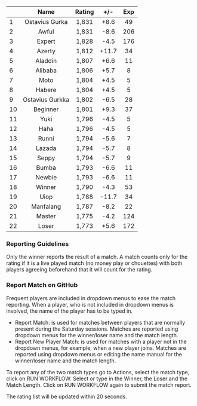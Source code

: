 | |Name|Rating|+/-|Exp|
|-|:--:|:----:|:-:|:-:|
|1|Ostavius Gurka|1,831|+8.6|49|
|2|Awful|1,831|-8.6|206|
|3|Expert|1,828|-4.5|176|
|4|Azerty|1,812|+11.7|34|
|5|Aladdin|1,807|+6.6|11|
|6|Alibaba|1,806|+5.7|8|
|7|Moto|1,804|+4.5|5|
|8|Habere|1,804|+4.5|5|
|9|Ostavius Gurkka|1,802|-6.5|28|
|10|Beginner|1,801|+9.3|37|
|11|Yuki|1,796|-4.5|5|
|12|Haha|1,796|-4.5|5|
|13|Runni|1,794|-5.6|7|
|14|Lazada|1,794|-5.7|8|
|15|Seppy|1,794|-5.7|9|
|16|Bumba|1,793|-6.6|11|
|17|Newbie|1,793|-6.6|11|
|18|Winner|1,790|-4.3|53|
|19|Uiop|1,788|-11.7|34|
|20|Manfalang|1,787|-8.2|22|
|21|Master|1,775|-4.2|124|
|22|Loser|1,773|+5.6|172|


### Reporting Guidelines

Only the winner reports the result of a match.
A match counts only for the rating if it is a live played match (no money play or chouettes)
with both players agreeing beforehand that it will count for the rating.


### Report Match on GitHub

Frequent players are included in dropdown menus to ease the match reporting.
When a player, who is not included in dropdown menus is involved, the name of the player has to be typed in.

- Report Match:  is used for matches between players that are normally present during the Saturday sessions.
  Matches are reported using dropdown menus for the winner/loser name and the match length.
- Report New Player Match:  is used for matches with a player not in the dropdown menus, for example, when a new player joins.
  Matches are reported using dropdown menus or editing the name manual for the winner/loser name and the match length.

To report any of the two match types go to Actions, select the match type, click on RUN WORKFLOW.
Select or type in the Winner, the Loser and the Match Length.
Click on RUN WORKFLOW again to submit the match report.

The rating list will be updated within 20 seconds.
